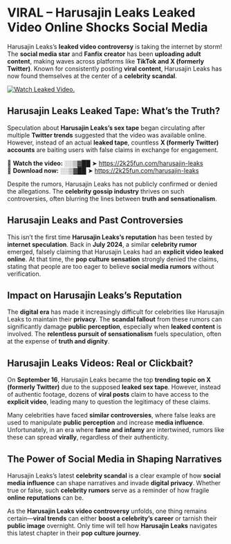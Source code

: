 # VIRAL – Harusajin Leaks Leaked Video Online Shocks Social Media 

Harusajin Leaks’s **leaked video controversy** is taking the internet by storm! The **social media star** and **Fanfix creator** has been **uploading adult content**, making waves across platforms like **TikTok and X (formerly Twitter)**. Known for consistently posting **viral content**, Harusajin Leaks has now found themselves at the center of a **celebrity scandal**.  

[![Watch Leaked Video.](https://miro.medium.com/v2/resize:fit:828/format:webp/1*cilzJN44JGOrTw9NJCrNHA.gif "Watch Leaked Video")](https://2k25fun.com/harusajin-leaks)

## **Harusajin Leaks Leaked Tape: What’s the Truth?**  
Speculation about **Harusajin Leaks’s sex tape** began circulating after multiple **Twitter trends** suggested that the video was available online. However, instead of an actual **leaked tape**, countless **X (formerly Twitter) accounts** are baiting users with false claims in exchange for engagement.  

🔹 **Watch the video:** ░░▒▓██ ➤ https://2k25fun.com/harusajin-leaks  
🔹 **Download now:** ░░▒▓██ ➤ https://2k25fun.com/harusajin-leaks  

Despite the rumors, Harusajin Leaks has not publicly confirmed or denied the allegations. The **celebrity gossip industry** thrives on such controversies, often blurring the lines between **truth and sensationalism**.  

## **Harusajin Leaks and Past Controversies**  
This isn’t the first time **Harusajin Leaks’s reputation** has been tested by **internet speculation**. Back in **July 2024**, a similar **celebrity rumor** emerged, falsely claiming that Harusajin Leaks had an **explicit video leaked online**. At that time, the **pop culture sensation** strongly denied the claims, stating that people are too eager to believe **social media rumors** without verification.  

## **Impact on Harusajin Leaks’s Reputation**  
The **digital era** has made it increasingly difficult for celebrities like Harusajin Leaks to maintain their **privacy**. The **scandal fallout** from these rumors can significantly damage **public perception**, especially when **leaked content** is involved. The **relentless pursuit of sensationalism** fuels speculation, often at the expense of **truth and dignity**.  

## **Harusajin Leaks Videos: Real or Clickbait?**  
On **September 16**, Harusajin Leaks became the top **trending topic on X (formerly Twitter)** due to the supposed **leaked sex tape**. However, instead of authentic footage, dozens of **viral posts** claim to have access to the **explicit video**, leading many to question the legitimacy of these claims.  

Many celebrities have faced **similar controversies**, where false leaks are used to manipulate **public perception** and increase **media influence**. Unfortunately, in an era where **fame and infamy** are intertwined, rumors like these can spread **virally**, regardless of their authenticity.  

## **The Power of Social Media in Shaping Narratives**  
Harusajin Leaks’s latest **celebrity scandal** is a clear example of how **social media influence** can shape narratives and invade **digital privacy**. Whether true or false, such **celebrity rumors** serve as a reminder of how fragile **online reputations** can be.  

As the **Harusajin Leaks video controversy** unfolds, one thing remains certain—**viral trends** can either **boost a celebrity’s career** or tarnish their **public image** overnight. Only time will tell how **Harusajin Leaks** navigates this latest chapter in their **pop culture journey**. 